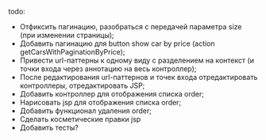 todo:
- Отфиксить пагинацию, разобраться с передачей параметра size (при изменении страницы);
- Добавить пагинацию для button show car by price (action getCarsWithPaginationByPrice);
- Привести url-паттерны к одному виду с разделением на контекст (и точки входа через аннотацию на весь контроллер);
- После редактирования url-паттернов и точек входа отредактировать контроллеры, отредактировать JSP;
- Добавить контроллер для отображения списка order;
- Нарисовать jsp для отображения списка order;
- Добавить функционал удаления order;
- Сделать косметические правки jsp
- Добавить тесты?